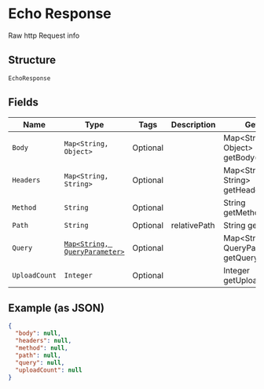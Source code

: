 
# Echo Response

Raw http Request info

## Structure

`EchoResponse`

## Fields

| Name | Type | Tags | Description | Getter | Setter |
|  --- | --- | --- | --- | --- | --- |
| `Body` | `Map<String, Object>` | Optional | <testing><br> | Map<String, Object> getBody() | setBody(Map<String, Object> body) |
| `Headers` | `Map<String, String>` | Optional | <testing><br> | Map<String, String> getHeaders() | setHeaders(Map<String, String> headers) |
| `Method` | `String` | Optional | <testing><br> | String getMethod() | setMethod(String method) |
| `Path` | `String` | Optional | relativePath | String getPath() | setPath(String path) |
| `Query` | [`Map<String, QueryParameter>`](/doc/models/query-parameter.md) | Optional | <testing><br> | Map<String, QueryParameter> getQuery() | setQuery(Map<String, QueryParameter> query) |
| `UploadCount` | `Integer` | Optional | <testing><br> | Integer getUploadCount() | setUploadCount(Integer uploadCount) |

## Example (as JSON)

```json
{
  "body": null,
  "headers": null,
  "method": null,
  "path": null,
  "query": null,
  "uploadCount": null
}
```

